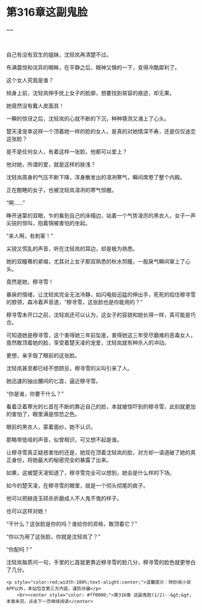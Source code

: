 # 第316章这副鬼脸
~~
    	    <p name="pagetop" href="javascript:void(0);" onclick="return false" style="line-height: 35px;padding: 10px;color: #333;"> </p><p>自己有没有双生的姐妹，沈轻岚再清楚不过。</p><p>布满震惊和诧异的眼眸，在平静之后，眼神又倏的一下，变得冷酷犀利了。</p><p>这个女人究竟是谁？</p><p>倾身上前，沈轻岚伸手抚上女子的脸廓，想要找到易容的痕迹，却无果。</p><p>她竟然没有戴人皮面具！</p><p>一瞬的惊讶之后，沈轻岚的心就不断的下沉，种种猜测又涌上了心头。</p><p>楚天凌宠幸这样一个顶着她一样的脸的女人，是真的对她情深不寿，还是仅仅迷恋这张脸？</p><p>是不是任何女人，有着这样一张脸，他都可以爱上？</p><p>他对她，所谓的爱，就是这样的肤浅？</p><p>沈轻岚周身的气压不断下降，浑身散发出的凛冽寒气，瞬间席卷了整个内殿。</p><p>正在酣睡的女子，也被沈轻岚凛冽的寒气惊醒。</p><p>“啊……”</p><p>睁开迷蒙的双眼，乍的看到自己的床榻边，站着一个气势凌厉的黑衣人，女子一声尖锐的惊叫，抱着锦被害怕的坐起。</p><p>“来人啊，有刺客！”</p><p>尖锐又慌乱的声音，听在沈轻岚的耳边，却是极为熟悉。</p><p>她的双瞳蓦的紧缩，尤其对上女子那双熟悉的秋水剪瞳，一股戾气瞬间窜上了心头。</p><p>竟然是她，穆寻雪！</p><p>暴戾的情绪，让沈轻岚完全无法冷静，如闪电般迅猛的伸出手，死死的掐住穆寻雪的脖颈，森冷着声音道，“穆寻雪，这张脸也是你能用的？”</p><p>穆寻雪未开口之前，沈轻岚还可以认为，这女子的容貌和她长得一样，真可能是巧合。</p><p>可知道她是穆寻雪，这个害得她三年前坠崖，害得她这三年受尽磨难的恶毒女人，竟然敢顶着她的脸，享受着楚天凌的宠爱，沈轻岚就有种杀人的冲动。</p><p>更想，亲手毁了眼前的这张脸。</p><p>沈轻岚甚至都已经不想顾忌，穆寻雪的尖叫引来了人。</p><p>她迅速的抽出腰间的匕首，逼近穆寻雪。</p><p>“你是谁，你要干什么？”</p><p>看着泛着寒光的匕首在不断的靠近自己的脸，本就被惊吓到的穆寻雪，此刻就更加的害怕了，眼里满是惊恐之色。</p><p>眼前的黑衣人，蒙着面纱，她不认识。</p><p>那略带低哑的声音，似曾相识，可又想不起是谁。</p><p>让穆寻雪真正疑惑害怕的还是，她现在顶着沈轻岚的脸，对方却一语道破了她的真正身份，将她最大的秘密完全的暴露了出来。</p><p>如果，这被楚天凌知道了，穆寻雪完全可以想到，她会是什么样的下场。</p><p>如今的楚天凌，在穆寻雪的眼里，就是一个彻头彻尾的疯子。</p><p>他可以把赫连玉硕杀折磨成人不人鬼不鬼的样子。</p><p>也可以这样对她！</p><p>“干什么？这张脸是你的吗？谁给你的资格，敢顶着它？”</p><p>“你以为用了这张脸，你就是沈轻岚了？”</p><p>“你配吗？”</p><p>沈轻岚每质问一句，手里的匕首就更靠近穆寻雪的脸几分，穆寻雪的脸色就更惨白了几分。</p>
    	
   	<p style="color:red;width:100%;text-alight:center;">温馨提示：除妙阅小说APP以外，本站包含第三方内容，谨防诈骗</p>
    	<br><center style="color: #ff0000;">第316章 这副鬼脸(1/2)--&gt;&gt;本章未完，点击下一页继续阅读</center>
    	